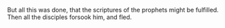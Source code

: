 But all this was done, that the scriptures of the prophets might be fulfilled. Then all the disciples forsook him, and fled.
